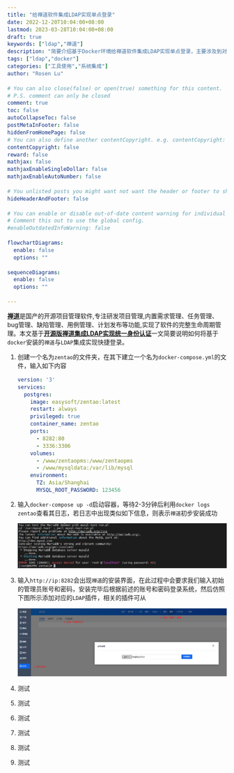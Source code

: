 ```yaml
---
title: "给禅道软件集成LDAP实现单点登录"
date: 2022-12-20T10:04:00+08:00
lastmod: 2023-03-28T10:04:00+08:00
draft: true
keywords: ["ldap","禅道"]
description: "简要介绍基于Docker环境给禅道软件集成LDAP实现单点登录，主要涉及到对部分代码的定制化修改"
tags: ["ldap","docker"]
categories: ["工具使用","系统集成"]
author: "Rosen Lu"

# You can also close(false) or open(true) something for this content.
# P.S. comment can only be closed
comment: true
toc: false
autoCollapseToc: false
postMetaInFooter: false
hiddenFromHomePage: false
# You can also define another contentCopyright. e.g. contentCopyright: "This is another copyright."
contentCopyright: false
reward: false
mathjax: false
mathjaxEnableSingleDollar: false
mathjaxEnableAutoNumber: false

# You unlisted posts you might want not want the header or footer to show
hideHeaderAndFooter: false

# You can enable or disable out-of-date content warning for individual post.
# Comment this out to use the global config.
#enableOutdatedInfoWarning: false

flowchartDiagrams:
  enable: false
  options: ""

sequenceDiagrams: 
  enable: false
  options: ""

---
```


[**禅道**](https://www.zentao.net/)是国产的开源项目管理软件,专注研发项目管理,内置需求管理、任务管理、bug管理、缺陷管理、用例管理、计划发布等功能,实现了软件的完整生命周期管理。本文基于[**开源版禅道集成LDAP实现统一身份认证**](https://www.jianshu.com/p/9981bdb608cb)一文简要说明如何将基于`docker`安装的`禅道`与`LDAP`集成实现快捷登录。

<!--more-->

1. 创建一个名为`zentao`的文件夹，在其下建立一个名为`docker-compose.yml`的文件，输入如下内容

   ```yaml
   version: '3'
   services:
     postgres:
       image: easysoft/zentao:latest
       restart: always
       privileged: true
       container_name: zentao
       ports:
         - 8282:80
         - 3336:3306
       volumes:
         - /www/zentaopms:/www/zentaopms
         - /www/mysqldata:/var/lib/mysql
       environment:
         TZ: Asia/Shanghai
         MYSQL_ROOT_PASSWORD: 123456
   ```

2. 输入`docker-compose up -d`启动容器，等待2-3分钟后利用`docker logs zentao`查看其日志，若日志中出现类似如下信息，则表示`禅道`初步安装成功

   ![docker中查看禅道日志](/blog_img/ldap/add-ldap-support-for-zentao/zentao-docker-log-with-error.png "docker中查看禅道日志") 

3. 输入`http://ip:8282`会出现`禅道`的安装界面，在此过程中会要求我们输入初始的管理员账号和密码，安装完毕后根据前述的账号和密码登录系统，然后仿照下图所示添加对应的`LDAP`插件，相关的插件可从

   ![禅道添加插件](/blog_img/ldap/add-ldap-support-for-zentao/zentao-install-plugin-from-local-disk.png "禅道添加插件") 

4. 测试

5. 测试

6. 测试

7. 测试

8. 测试

9. 测试